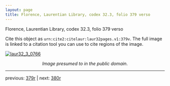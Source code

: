 ```yaml
---
layout: page
title: Florence, Laurentian Library, codex 32.3, folio 379 verso
---
```


Florence, Laurentian Library, codex 32.3, folio 379 verso

Cite this object as `urn:cite2:citelaur:laur32pages.v1:379v`.  The full image is linked to a citation tool you can use to cite regions of the image.

[![laur32_3_0766](http://www.homermultitext.org/iipsrv?IIIF=/project/homer/pyramidal/deepzoom/citelaur/laur32imgs/v1/laur32_3_0766.tif/full/800,/0/default.jpg)](http://www.homermultitext.org/ict2/?urn=urn:cite2:citelaur:laur32imgs.v1:laur32_3_0766) 

<p style="text-align: center; font-style: italic;">Image presumed to in the public domain.</p>

---

previous: [379r](../379r/) | next: [380r](../380r/)